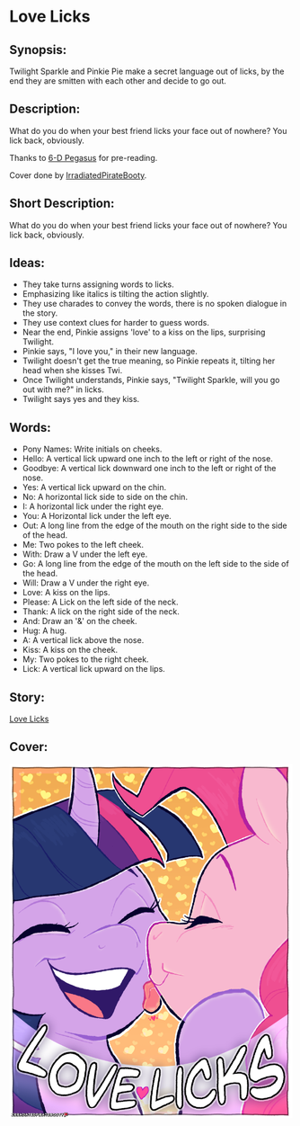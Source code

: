 # Love Licks

## Synopsis:
Twilight Sparkle and Pinkie Pie make a secret language out of licks, by the end they are smitten with each other and decide to go out.

## Description:
What do you do when your best friend licks your face out of nowhere? You lick back, obviously.

Thanks to [6-D Pegasus](https://www.fimfiction.net/user/293755/6-D+Pegasus) for pre-reading.

Cover done by [IrradiatedPirateBooty](https://irradiatedpiratebooty.tumblr.com).

## Short Description:
What do you do when your best friend licks your face out of nowhere? You lick back, obviously.

## Ideas:
- They take turns assigning words to licks.
- Emphasizing like italics is tilting the action slightly.
- They use charades to convey the words, there is no spoken dialogue in the story.
- They use context clues for harder to guess words.
- Near the end, Pinkie assigns 'love' to a kiss on the lips, surprising Twilight.
- Pinkie says, "I love you," in their new language.
- Twilight doesn't get the true meaning, so Pinkie repeats it, tilting her head when she kisses Twi.
- Once Twilight understands, Pinkie says, "Twilight Sparkle, will you go out with me?" in licks.
- Twilight says yes and they kiss.

## Words:
 - Pony Names: Write initials on cheeks.
 - Hello: A vertical lick upward one inch to the left or right of the nose.
 - Goodbye: A vertical lick downward one inch to the left or right of the nose.
 - Yes: A vertical lick upward on the chin.
 - No: A horizontal lick side to side on the chin.
 - I: A horizontal lick under the right eye.
 - You: A Horizontal lick under the left eye.
 - Out: A long line from the edge of the mouth on the right side to the side of the head.
 - Me: Two pokes to the left cheek.
 - With: Draw a V under the left eye.
 - Go: A long line from the edge of the mouth on the left side to the side of the head.
 - Will: Draw a V under the right eye.
 - Love: A kiss on the lips.
 - Please: A Lick on the left side of the neck.
 - Thank: A lick on the right side of the neck.
 - And: Draw an '&' on the cheek.
 - Hug: A hug.
 - A: A vertical lick above the nose.
 - Kiss: A kiss on the cheek.
 - My: Two pokes to the right cheek.
 - Lick: A vertical lick upward on the lips.


## Story:
[Love Licks](./love-licks.md)

## Cover:
![cover](./love-licks-cover.png)